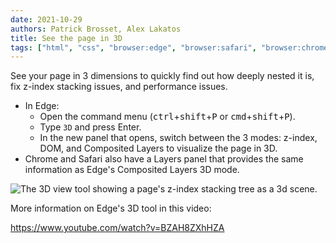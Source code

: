 ```yaml
---
date: 2021-10-29
authors: Patrick Brosset, Alex Lakatos
title: See the page in 3D
tags: ["html", "css", "browser:edge", "browser:safari", "browser:chrome"]
---
```

See your page in 3 dimensions to quickly find out how deeply nested it is, fix z-index stacking issues, and performance issues.

* In Edge:
  * Open the command menu (<kbd>ctrl</kbd>+<kbd>shift</kbd>+<kbd>P</kbd> or <kbd>cmd</kbd>+<kbd>shift</kbd>+<kbd>P</kbd>).
  * Type `3D` and press Enter.
  * In the new panel that opens, switch between the 3 modes: z-index, DOM, and Composited Layers to visualize the page in 3D.
* Chrome and Safari also have a Layers panel that provides the same information as Edge's Composited Layers 3D mode.

![The 3D view tool showing a page's z-index stacking tree as a 3d scene.](../../assets/img/see-the-page-in-3d.png)

More information on Edge's 3D tool in this video:

https://www.youtube.com/watch?v=BZAH8ZXhHZA
